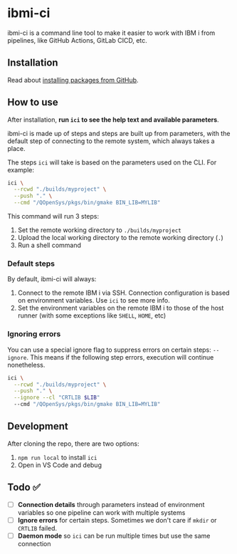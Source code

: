 # ibmi-ci

ibmi-ci is a command line tool to make it easier to work with IBM i from pipelines, like GitHub Actions, GitLab CICD, etc.

## Installation

Read about [installing packages from GitHub](https://docs.github.com/en/packages/learn-github-packages/installing-a-package).

## How to use

After installation, **run `ici` to see the help text and available parameters**. 

ibmi-ci is made up of steps and steps are built up from parameters, with the default step of connecting to the remote system, which always takes a place.

The steps `ici` will take is based on the parameters used on the CLI. For example:

```sh
ici \
  --rcwd "./builds/myproject" \
  --push "." \
  --cmd "/QOpenSys/pkgs/bin/gmake BIN_LIB=MYLIB"
```

This command will run 3 steps:

1. Set the remote working directory to `./builds/myproject`
2. Upload the local working directory to the remote working directory (`.`)
3. Run a shell command

### Default steps

By default, ibmi-ci will always:

1. Connect to the remote IBM i via SSH. Connection configuration is based on environment variables. Use `ici` to see more info.
2. Set the environment variables on the remote IBM i to those of the host runner (with some exceptions like `SHELL`, `HOME`, etc)

### Ignoring errors

You can use a special ignore flag to suppress errors on certain steps: `--ignore`. This means if the following step errors, execution will continue nonetheless.

```sh
ici \
  --rcwd "./builds/myproject" \
  --push "." \
  --ignore --cl "CRTLIB $LIB"
  --cmd "/QOpenSys/pkgs/bin/gmake BIN_LIB=MYLIB"
```

## Development

After cloning the repo, there are two options:

1. `npm run local` to install `ici`
2. Open in VS Code and debug

## Todo ✅

* [ ] **Connection details** through parameters instead of environment variables so one pipeline can work with multiple systems
* [ ] **Ignore errors** for certain steps. Sometimes we don't care if `mkdir` or `CRTLIB` failed.
* [ ] **Daemon mode** so `ici` can be run multiple times but use the same connection